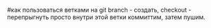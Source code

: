 #как пользоваться ветками на git
branch - создать, checkout - перепрыгнуть
просто внутри этой ветки коммиттим, затем пушим.



